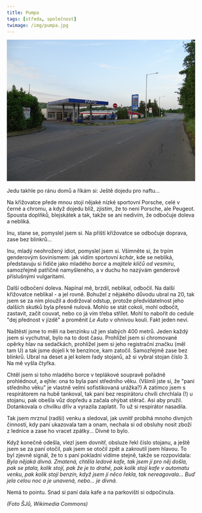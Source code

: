 ```yaml
---
title: Pumpa
tags: [středa, společnost]
twimage: /img/pumpa.jpg
---
```


![cover](/img/pumpa.jpg)

Jedu takhle po ránu domů a říkám si: Ještě dojedu pro naftu...

Na křižovatce přede mnou stojí nějaké nízké sportovní Porsche, celé v černé a chromu, a když dojedu blíž, zjistím, že to není Porsche, ale Peugeot. Spousta doplňků, blejskátek a tak, takže se ani nedivím, že odbočuje doleva a nebliká.

Inu, stane se, pomyslel jsem si. Na příští křižovatce se odbočuje doprava, zase bez blinkrů...

Inu, mladý neohrožený idiot, pomyslel jsem si. Všimněte si, že trpím genderovým šovinismem: jak vidím sportovní _kchár_, kde se nebliká, představuju si řidiče jako mladého _borce_ a _majitele klíčů od vesmíru_, samozřejmě patřičně namyšleného, a v duchu ho nazývám genderově příslušnými vulgaritami.

Další odbočení doleva. Napínal mě, brzdil, neblikal, odbočil. Na další křižovatce neblikal - a jel rovně. Bohužel z nějakého důvodu ubral na 20, tak jsem se za ním ploužil a dodržoval odstup, protože předvídatelnost jeho dalších skutků byla přesně nulová. Mohlo se stát cokoli, mohl odbočit, zastavit, začít couvat, nebo co já vím třeba střílet. Mohl to nabořit do cedule "dej přednost v jízdě" a proměnit _Le Auto_ v ohnivou kouli. Fakt jeden neví.

Naštěstí jsme to měli na benzínku už jen slabých 400 metrů. Jeden každý jsem si vychutnal, bylo na to dost času. Prohlížel jsem si chromované opěrky hlav na sedačkách, prohlížel jsem si jeho registrační značku (měl tam U) a tak jsme dojeli k té benzínce, kam zatočil. Samozřejmě zase bez blinkrů. Ubral na deset a jel kolem řady stojanů, až si vybral stojan číslo 3. Na mě vyšla čtyřka.

Chtěl jsem si toho mladého borce v teplákové soupravě pořádně prohlédnout, a ejhle: ona to byla paní středního věku. (Všimli jste si, že "paní středního věku" je vlastně velmi sofistikovaná urážka?) A zatímco jsem s respirátorem na hubě tankoval, tak paní bez respirátoru chvíli chrchlala (!) u stojanu, pak obešla vůz dopředu a začala ohýbat stěrač. Asi aby pružil. Dotankovala o chvilku dřív a vyrazila zaplatit. To už si respirátor nasadila.

Tak jsem mrznul (radši) venku a sledoval, jak uvnitř probíhá mnoho divných činností, kdy paní ukazovala tam a onam, nechala si od obsluhy nosit zboží z lednice a zase ho vracet zpátky... Divné to bylo.

Když konečně odešla, vlezl jsem dovnitř, obsluze řekl číslo stojanu, a ještě jsem se za paní otočil, pak jsem se otočil zpět a zakroutil jsem hlavou. To byl zjevně signál, že to s paní pokladní vidíme stejně, takže se rozpovídala: _Byla nějaká divná. Zmatená, chtěla ledové kafe, tak jsem jí pro něj došla, pak se ptala, kolik stojí, pak že je to drahé, pak kolik stojí kafe v automatu venku, pak kolik stojí benzín, když jsem jí něco řekla, tak nereagovala... Buď jela celou noc a je unavená, nebo... je divná._

Nemá to pointu. Snad si paní dala kafe a na parkovišti si odpočinula.

_(Foto ŠJů, Wikimedia Commons)_